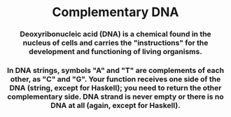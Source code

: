 <div align = "center">

# Complementary DNA

</div>

<div align = "center">

<h3>Deoxyribonucleic acid (DNA) is a chemical found in the nucleus of cells and carries the "instructions" for the development and functioning of living organisms.</h3>

<h3>In DNA strings, symbols "A" and "T" are complements of each other, as "C" and "G". Your function receives one side of the DNA (string, except for Haskell); you need to return the other complementary side. DNA strand is never empty or there is no DNA at all (again, except for Haskell).</h3>

</div>

